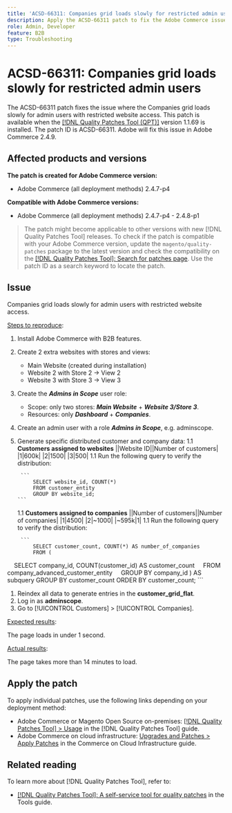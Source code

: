 ```yaml
---
title: 'ACSD-66311: Companies grid loads slowly for restricted admin users'
description: Apply the ACSD-66311 patch to fix the Adobe Commerce issue where Companies grid loads slowly for admin users with restricted websites access.
role: Admin, Developer
feature: B2B
type: Troubleshooting
---
```


# ACSD-66311: Companies grid loads slowly for restricted admin users

The ACSD-66311 patch fixes the issue where the Companies grid loads slowly for admin users with restricted website access. This patch is available when the [[!DNL Quality Patches Tool (QPT)]](/help/tools/quality-patches-tool/quality-patches-tool-to-self-serve-quality-patches.md) version 1.1.69 is installed. The patch ID is ACSD-66311. Adobe will fix this issue in Adobe Commerce 2.4.9.
## Affected products and versions

**The patch is created for Adobe Commerce version:**

* Adobe Commerce (all deployment methods) 2.4.7-p4

**Compatible with Adobe Commerce versions:**

* Adobe Commerce (all deployment methods) 2.4.7-p4 - 2.4.8-p1

>
>The patch might become applicable to other versions with new [!DNL Quality Patches Tool] releases. To check if the patch is compatible with your Adobe Commerce version, update the `magento/quality-patches` package to the latest version and check the compatibility on the [[!DNL Quality Patches Tool]: Search for patches page](https://experienceleague.adobe.com/tools/commerce-quality-patches/index.html). Use the patch ID as a search keyword to locate the patch.

## Issue

Companies grid loads slowly for admin users with restricted website access.

<u>Steps to reproduce</u>:

1. Install Adobe Commerce with B2B features.
1. Create 2 extra websites with stores and views:
    * Main Website (created during installation)
    * Website 2 with Store 2 → View 2
    * Website 3 with Store 3 → View 3
1. Create the ***Admins in Scope*** user role:
    * Scope: only two stores: ***Main Website*** + ***Website 3/Store 3***.
    * Resources: only ***Dashboard*** + ***Companies***.
1. Create an admin user with a role ***Admins in Scope***, e.g. adminscope.
1. Generate specific distributed customer and company data:
    1.1 ****Customers assigned to websites****
        ||Website ID||Number of customers|
        |1|600k|
        |2|1500|
        |3|500|
    1.1 Run the following query to verify the distribution:

        ```
            SELECT website_id, COUNT(*) 
            FROM customer_entity 
            GROUP BY website_id; 
       ```

    1.1 ****Customers assigned to companies****
    ||Number of customers||Number of companies|
    |1|4500|
    |2|~1000|
    |~595k|1|
    1.1 Run the following query to verify the distribution:

        ```
            SELECT customer_count, COUNT(*) AS number_of_companies
            FROM (
            SELECT company_id, COUNT(customer_id) AS customer_count
            FROM company_advanced_customer_entity
            GROUP BY company_id
            ) AS subquery
            GROUP BY customer_count
            ORDER BY customer_count; 
        ```

1. Reindex all data to generate entries in the **customer_grid_flat**.
1. Log in as **adminscope**.
1. Go to [!UICONTROL Customers] > [!UICONTROL Companies].

<u>Expected results</u>:

The page loads in under 1 second.

<u>Actual results</u>:

The page takes more than 14 minutes to load.

## Apply the patch

To apply individual patches, use the following links depending on your deployment method:

* Adobe Commerce or Magento Open Source on-premises: [[!DNL Quality Patches Tool] > Usage](/help/tools/quality-patches-tool/usage.md) in the [!DNL Quality Patches Tool] guide.
* Adobe Commerce on cloud infrastructure: [Upgrades and Patches > Apply Patches](https://experienceleague.adobe.com/docs/commerce-cloud-service/user-guide/develop/upgrade/apply-patches.html) in the Commerce on Cloud Infrastructure guide.

## Related reading

To learn more about [!DNL Quality Patches Tool], refer to:

* [[!DNL Quality Patches Tool]: A self-service tool for quality patches](/help/tools/quality-patches-tool/quality-patches-tool-to-self-serve-quality-patches.md) in the Tools guide.
